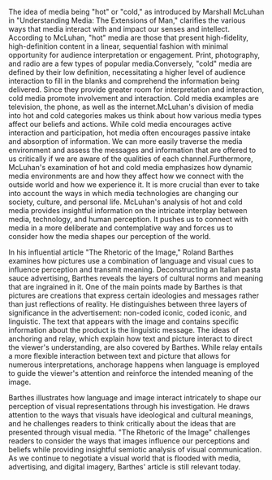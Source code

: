 
<body>

<title>Marshall-McLuhan-Understanding-Media-Media-Hot-and-Cold</title>
  
<p>The idea of media being "hot" or "cold," as introduced by Marshall McLuhan in "Understanding Media: The Extensions of Man," clarifies the various ways that media interact with and impact our senses and intellect. According to McLuhan, "hot" media are those that present high-fidelity, high-definition content in a linear, sequential fashion with minimal opportunity for audience interpretation or engagement. Print, photography, and radio are a few types of popular media.Conversely, "cold" media are defined by their low definition, necessitating a higher level of audience interaction to fill in the blanks and comprehend the information being delivered. Since they provide greater room for interpretation and interaction, cold media promote involvement and interaction. Cold media examples are television, the phone, as well as the internet.McLuhan's division of media into hot and cold categories makes us think about how various media types affect our beliefs and actions. While cold media encourages active interaction and participation, hot media often encourages passive intake and absorption of information. We can more easily traverse the media environment and assess the messages and information that are offered to us critically if we are aware of the qualities of each channel.Furthermore, McLuhan's examination of hot and cold media emphasizes how dynamic media environments are and how they affect how we connect with the outside world and how we experience it. It is more crucial than ever to take into account the ways in which media technologies are changing our society, culture, and personal life. McLuhan's analysis of hot and cold media provides insightful information on the intricate interplay between media, technology, and human perception. It pushes us to connect with media in a more deliberate and contemplative way and forces us to consider how the media shapes our perception of the world. <p>



<h>

<p> In his influential article "The Rhetoric of the Image," Roland Barthes examines how pictures use a combination of language and visual cues to influence perception and transmit meaning. Deconstructing an Italian pasta sauce advertising, Barthes reveals the layers of cultural norms and meaning that are ingrained in it. One of the main points made by Barthes is that pictures are creations that express certain ideologies and messages rather than just reflections of reality. He distinguishes between three layers of significance in the advertisement: non-coded iconic, coded iconic, and linguistic. The text that appears with the image and contains specific information about the product is the linguistic message. The ideas of anchoring and relay, which explain how text and picture interact to direct the viewer's understanding, are also covered by Barthes. While relay entails a more flexible interaction between text and picture that allows for numerous interpretations, anchorage happens when language is employed to guide the viewer's attention and reinforce the intended meaning of the image.

Barthes illustrates how language and image interact intricately to shape our perception of visual representations through his investigation. He draws attention to the ways that visuals have ideological and cultural meanings, and he challenges readers to think critically about the ideas that are presented through visual media. "The Rhetoric of the Image" challenges readers to consider the ways that images influence our perceptions and beliefs while providing insightful semiotic analysis of visual communication. As we continue to negotiate a visual world that is flooded with media, advertising, and digital imagery, Barthes' article is still relevant today.
